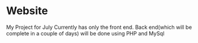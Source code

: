 # Website
My Project for July
Currently has only the front end.
Back end(which will be complete in a couple of days) will be done using PHP and MySql

